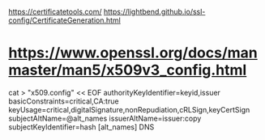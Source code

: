 https://certificatetools.com/
https://lightbend.github.io/ssl-config/CertificateGeneration.html
# https://www.openssl.org/docs/manmaster/man5/x509v3_config.html
cat > "x509.config" << EOF
authorityKeyIdentifier=keyid,issuer
basicConstraints=critical,CA:true
keyUsage=critical,digitalSignature,nonRepudiation,cRLSign,keyCertSign
subjectAltName=@alt_names
issuerAltName=issuer:copy
subjectKeyIdentifier=hash
[alt_names]
DNS